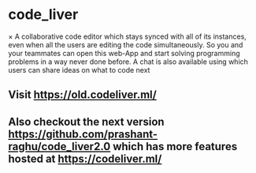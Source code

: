 # code_liver

× A collaborative code editor which stays synced with all of its instances, even when all the users are editing the code simultaneously. So you and your teammates can open this web-App and start solving programming problems in a way never done before. A chat is also available using which users can share ideas on what to code next
## Visit https://old.codeliver.ml/
## Also checkout the next version https://github.com/prashant-raghu/code_liver2.0 which has more features hosted at https://codeliver.ml/
